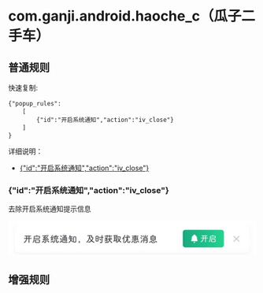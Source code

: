 # com.ganji.android.haoche_c（瓜子二手车）

## 普通规则

快速复制:
```
{"popup_rules":
    [
        {"id":"开启系统通知","action":"iv_close"}
    ]
}
```
详细说明：
- [{"id":"开启系统通知","action":"iv_close"}](#id开启系统通知actioniv_close)

### {"id":"开启系统通知","action":"iv_close"}
去除开启系统通知提示信息

![](./assets/开启系统通知提示信息.jpg)



## 增强规则
